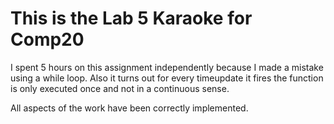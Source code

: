 This is the Lab 5 Karaoke for Comp20
====================================
I spent 5 hours on this assignment independently because I made a mistake using a while loop. Also it turns out for every timeupdate it fires the function is only executed once and not in a continuous sense.

All aspects of the work have been correctly implemented.